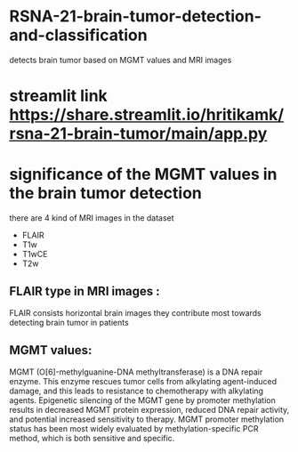 # RSNA-21-brain-tumor-detection-and-classification
detects brain tumor based on MGMT values and MRI images 

# streamlit link https://share.streamlit.io/hritikamk/rsna-21-brain-tumor/main/app.py
# significance of the MGMT values in the brain tumor detection 
there are 4 kind of MRI images in the dataset 
* FLAIR
* T1w
* T1wCE
* T2w
## FLAIR type in MRI images : 
FLAIR consists horizontal brain images they contribute most towards detecting brain tumor in patients 

## MGMT values: 
MGMT (O[6]-methylguanine-DNA methyltransferase) is a DNA repair enzyme. This enzyme rescues tumor cells from alkylating agent-induced damage, and this leads to resistance to chemotherapy with alkylating agents. Epigenetic silencing of the MGMT gene by promoter methylation results in decreased MGMT protein expression, reduced DNA repair activity, and potential increased sensitivity to therapy. MGMT promoter methylation status has been most widely evaluated by methylation-specific PCR method, which is both sensitive and specific.
